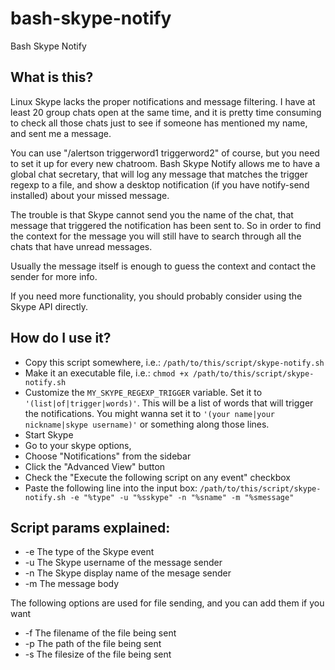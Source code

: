 bash-skype-notify
=================

Bash Skype Notify

## What is this? ##

Linux Skype lacks the proper notifications and message filtering. I have at least 20 group chats open at the same time, and it is pretty time consuming to check all those chats just to see if someone has mentioned my name, and sent me a message.

You can use "/alertson triggerword1 triggerword2" of course, but you need to set it up for every new chatroom.
Bash Skype Notify allows me to have a global chat secretary, that will log any message that matches the trigger regexp to a file, and show a desktop notification (if you have notify-send installed) about your missed message. 

The trouble is that Skype cannot send you the name of the chat, that message that triggered the notification has been sent to. So in order to find the context for the message you will still have to search through all the chats that have unread messages.

Usually the message itself is enough to guess the context and contact the sender for more info.

If you need more functionality, you should probably consider using the Skype API directly.

## How do I use it? ##

  * Copy this script somewhere, i.e.: `/path/to/this/script/skype-notify.sh`
  * Make it an executable file, i.e.: `chmod +x /path/to/this/script/skype-notify.sh`
  * Customize the `MY_SKYPE_REGEXP_TRIGGER` variable. Set it to `'(list|of|trigger|words)'`. This will be a list of words that will trigger the notifications. You might wanna set it to `'(your name|your nickname|skype username)'` or something along those lines.
  * Start Skype
  * Go to your skype options, 
  * Choose "Notifications" from the sidebar
  * Click the "Advanced View" button
  * Check the "Execute the following script on any event" checkbox
  * Paste the following line into the input box: `/path/to/this/script/skype-notify.sh -e "%type" -u "%sskype" -n "%sname" -m "%smessage"`

## Script params explained: ##
  *  -e      The type of the Skype event
  *  -u      The Skype username of the message sender
  *  -n      The Skype display name of the mesage sender
  *  -m      The message body

  The following options are used for file sending, and you can add them if you want
  *  -f      The filename of the file being sent
  *  -p      The path of the file being sent
  *  -s      The filesize of the file being sent